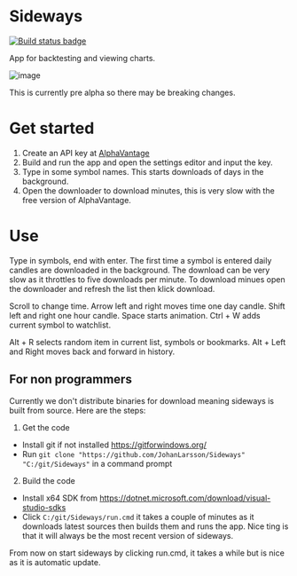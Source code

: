 # Sideways

[![Build status badge](https://github.com/JohanLarsson/Sideways/workflows/CI/badge.svg)](https://github.com/JohanLarsson/Sideways/actions?query=workflow%3ACI "Build status")

App for backtesting and viewing charts.

![image](https://user-images.githubusercontent.com/1640096/124612024-475f5480-de72-11eb-90f4-dbdb512db7da.png)

This is currently pre alpha so there may be breaking changes.

# Get started
1. Create an API key at [AlphaVantage](https://www.alphavantage.co/)
2. Build and run the app and open the settings editor and input the key.
3. Type in some symbol names. This starts downloads of days in the background.
4. Open the downloader to download minutes, this is very slow with the free version of AlphaVantage.


# Use
Type in symbols, end with enter. The first time a symbol is entered daily candles are downloaded in the background. The download can be very slow as it throttles to five downloads per minute. To download minues open the downloader and refresh the list then klick download.

Scroll to change time.
Arrow left and right moves time one day candle. Shift left and right one hour candle.
Space starts animation.
Ctrl + W adds current symbol to watchlist.

Alt + R selects random item in current list, symbols or bookmarks.
Alt + Left and Right moves back and forward in history.

## For non programmers
Currently we don't distribute binaries for download meaning sideways is built from source. Here are the steps:

1. Get the code
  - Install git if not installed https://gitforwindows.org/
  - Run `git clone "https://github.com/JohanLarsson/Sideways" "C:/git/Sideways"` in a command prompt

2. Build the code
  - Install x64 SDK from https://dotnet.microsoft.com/download/visual-studio-sdks
  - Click `C:/git/Sideways/run.cmd` it takes a couple of minutes as it downloads latest sources then builds them and runs the app. Nice ting is that it will always be the most recent version of sideways.

From now on start sideways by clicking run.cmd, it takes a while but is nice as it is automatic update.
